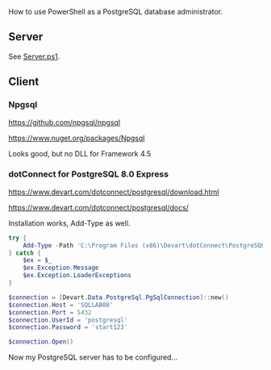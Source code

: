 How to use PowerShell as a PostgreSQL database administrator.

## Server

See [Server.ps1](Server.ps1).


## Client

### Npgsql

https://github.com/npgsql/npgsql

https://www.nuget.org/packages/Npgsql

Looks good, but no DLL for Framework 4.5


### dotConnect for PostgreSQL 8.0 Express

https://www.devart.com/dotconnect/postgresql/download.html

https://www.devart.com/dotconnect/postgresql/docs/

Installation works, Add-Type as well.

```powershell
try {
    Add-Type -Path 'C:\Program Files (x86)\Devart\dotConnect\PostgreSQL\Devart.Data.PostgreSql.dll'
} catch {
    $ex = $_
    $ex.Exception.Message
    $ex.Exception.LoaderExceptions
}

$connection = [Devart.Data.PostgreSql.PgSqlConnection]::new()
$connection.Host = 'SQLLAB08'
$connection.Port = 5432
$connection.UserId = 'postgresql'
$connection.Password = 'start123'

$connection.Open()
```

Now my PostgreSQL server has to be configured...
